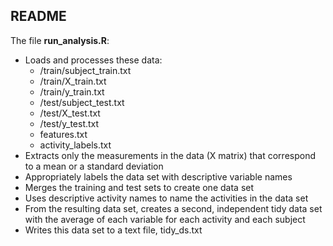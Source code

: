 README
--------------------
The file **run_analysis.R**:

- Loads and processes these data:
    - /train/subject_train.txt
    - /train/X_train.txt
    - /train/y_train.txt
    - /test/subject_test.txt
    - /test/X_test.txt
    - /test/y_test.txt
    - features.txt
    - activity_labels.txt
- Extracts only the measurements in the data (X matrix) that correspond to a mean or a standard deviation
- Appropriately labels the data set with descriptive variable names
- Merges the training and test sets to create one data set
- Uses descriptive activity names to name the activities in the data set
- From the resulting data set, creates a second, independent tidy data set with the average of each variable for each activity and each subject
- Writes this data set to a text file, tidy_ds.txt
